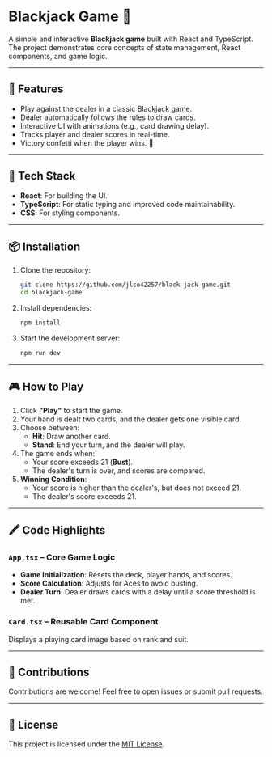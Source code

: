 # Blackjack Game 🎴

A simple and interactive **Blackjack game** built with React and TypeScript. The project demonstrates core concepts of state management, React components, and game logic.

---

## 🚀 Features

- Play against the dealer in a classic Blackjack game.
- Dealer automatically follows the rules to draw cards.
- Interactive UI with animations (e.g., card drawing delay).
- Tracks player and dealer scores in real-time.
- Victory confetti when the player wins. 🎉

---

## 🔧 Tech Stack

- **React**: For building the UI.
- **TypeScript**: For static typing and improved code maintainability.
- **CSS**: For styling components.

---

## 📦 Installation

1. Clone the repository:

   ```bash
   git clone https://github.com/jlco42257/black-jack-game.git
   cd blackjack-game
   ```

2. Install dependencies:

   ```bash
   npm install
   ```

3. Start the development server:
   ```bash
   npm run dev
   ```

---

## 🎮 How to Play

1. Click **"Play"** to start the game.
2. Your hand is dealt two cards, and the dealer gets one visible card.
3. Choose between:
   - **Hit**: Draw another card.
   - **Stand**: End your turn, and the dealer will play.
4. The game ends when:
   - Your score exceeds 21 (**Bust**).
   - The dealer's turn is over, and scores are compared.
5. **Winning Condition**:
   - Your score is higher than the dealer's, but does not exceed 21.
   - The dealer's score exceeds 21.

---

## 🖍️ Code Highlights

### `App.tsx` – Core Game Logic

- **Game Initialization**: Resets the deck, player hands, and scores.
- **Score Calculation**: Adjusts for Aces to avoid busting.
- **Dealer Turn**: Dealer draws cards with a delay until a score threshold is met.

### `Card.tsx` – Reusable Card Component

Displays a playing card image based on rank and suit.

---

## 🙌 Contributions

Contributions are welcome! Feel free to open issues or submit pull requests.

---

## 🔖 License

This project is licensed under the [MIT License](LICENSE).